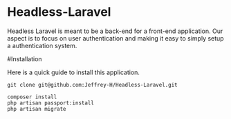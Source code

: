 # Headless-Laravel

Headless Laravel is meant to be a back-end for a front-end application. Our aspect is to focus on user authentication and making it easy to simply setup a authentication system.

#Installation

Here is a quick guide to install this application.
```
git clone git@github.com:Jeffrey-H/Headless-Laravel.git

composer install
php artisan passport:install
php artisan migrate
```
